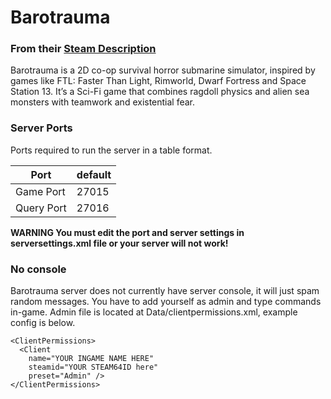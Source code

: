# Barotrauma
### From their [Steam Description](https://store.steampowered.com/app/602960/Barotrauma/)
Barotrauma is a 2D co-op survival horror submarine simulator, inspired by games like FTL: Faster Than Light, Rimworld, Dwarf Fortress and Space Station 13. It’s a Sci-Fi game that combines ragdoll physics and alien sea monsters with teamwork and existential fear.


### Server Ports
Ports required to run the server in a table format.

| Port       | default |
|------------|---------|
| Game Port  | 27015   |
| Query Port | 27016   |

**WARNING
You must edit the port and server settings in serversettings.xml file or your server will not work!**

### No console
Barotrauma server does not currently have server console, it will just spam random messages. You have to add yourself as admin and type commands in-game. Admin file is located at Data/clientpermissions.xml, example config is below.

```<?xml version="1.0" encoding="utf-8"?>
<ClientPermissions>
  <Client
    name="YOUR INGAME NAME HERE"
    steamid="YOUR STEAM64ID here"
    preset="Admin" />  
</ClientPermissions>
